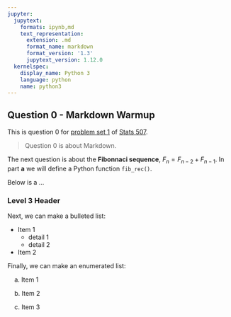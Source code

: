```yaml
---
jupyter:
  jupytext:
    formats: ipynb,md
    text_representation:
      extension: .md
      format_name: markdown
      format_version: '1.3'
      jupytext_version: 1.12.0
  kernelspec:
    display_name: Python 3
    language: python
    name: python3
---
```


## Question 0 - Markdown Warmup

This is question 0 for 
[problem set 1](https://jbhender.github.io/Stats507/F21/ps1.html) 
of [Stats 507](https://jbhender.github.io/Stats507/F21/).

>Question 0 is about Markdown.

The next question is about the **Fibonnaci sequence**, 
$F_n = F_{n-2} + F_{n-1}$. In part **a** we will define a Python 
function `fib_rec()`.

Below is a …

### Level 3 Header
Next, we can make a bulleted list:
- Item 1
    -    detail 1
    -    detail 2
- Item 2

Finally, we can make an enumerated list:

$~~~~$a. Item 1
    
$~~~~$b. Item 2
    
$~~~~$c. Item 3

```python

```
